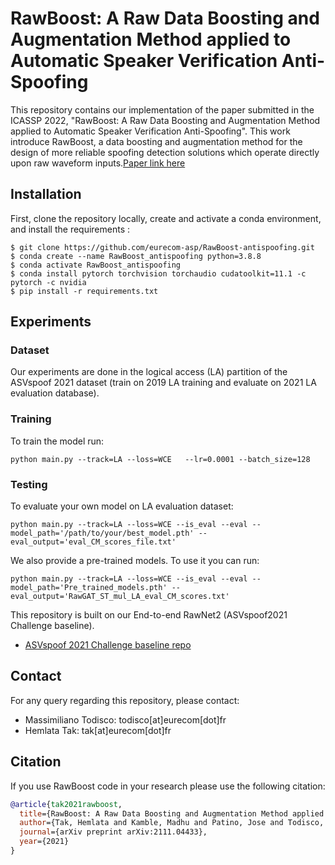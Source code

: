RawBoost: A Raw Data Boosting and Augmentation Method applied to Automatic Speaker Verification Anti-Spoofing
===============
This repository contains our implementation of the paper submitted in the ICASSP 2022, "RawBoost: A Raw Data Boosting and Augmentation Method applied to Automatic Speaker Verification Anti-Spoofing". This work introduce RawBoost, a data boosting and augmentation method for the design of more reliable spoofing detection solutions which operate directly upon raw waveform inputs.[Paper link here](https://arxiv.org/pdf/2111.04433.pdf)


## Installation
First, clone the repository locally, create and activate a conda environment, and install the requirements :
```
$ git clone https://github.com/eurecom-asp/RawBoost-antispoofing.git
$ conda create --name RawBoost_antispoofing python=3.8.8
$ conda activate RawBoost_antispoofing
$ conda install pytorch torchvision torchaudio cudatoolkit=11.1 -c pytorch -c nvidia
$ pip install -r requirements.txt
```


## Experiments

### Dataset
Our experiments are done in the logical access (LA) partition of the ASVspoof 2021 dataset (train on 2019 LA training and evaluate on 2021 LA evaluation database).

### Training
To train the model run:
```
python main.py --track=LA --loss=WCE   --lr=0.0001 --batch_size=128
```

### Testing

To evaluate your own model on LA evaluation dataset:

```
python main.py --track=LA --loss=WCE --is_eval --eval --model_path='/path/to/your/best_model.pth' --eval_output='eval_CM_scores_file.txt'
```

We also provide a pre-trained models. To use it you can run: 
```
python main.py --track=LA --loss=WCE --is_eval --eval --model_path='Pre_trained_models.pth' --eval_output='RawGAT_ST_mul_LA_eval_CM_scores.txt'
```

This repository is built on our End-to-end RawNet2 (ASVspoof2021 Challenge baseline).
- [ASVspoof 2021 Challenge baseline repo](https://github.com/asvspoof-challenge/2021/tree/main/LA/Baseline-RawNet2)


## Contact
For any query regarding this repository, please contact:
- Massimiliano Todisco: todisco[at]eurecom[dot]fr
- Hemlata Tak: tak[at]eurecom[dot]fr
## Citation
If you use RawBoost code in your research please use the following citation:

```bibtex
@article{tak2021rawboost,
  title={RawBoost: A Raw Data Boosting and Augmentation Method applied to Automatic Speaker Verification Anti-Spoofing},
  author={Tak, Hemlata and Kamble, Madhu and Patino, Jose and Todisco, Massimiliano and Evans, Nicholas},
  journal={arXiv preprint arXiv:2111.04433},
  year={2021}
}
```

